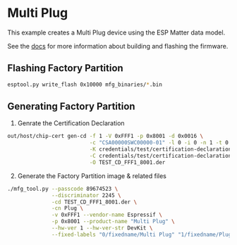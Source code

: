 # Multi Plug  

This example creates a Multi Plug device using the ESP
Matter data model.

See the [docs](https://docs.espressif.com/projects/esp-matter/en/latest/esp32/developing.html) for more information about building and flashing the firmware.

## Flashing Factory Partition

```bash
esptool.py write_flash 0x10000 mfg_binaries/*.bin
```

## Generating Factory Partition

1. Genrate the Certification Declaration
```bash
out/host/chip-cert gen-cd -f 1 -V 0xFFF1 -p 0x8001 -d 0x0016 \
                          -c "CSA00000SWC00000-01" -l 0 -i 0 -n 1 -t 0 \
                          -K credentials/test/certification-declaration/Chip-Test-CD-Signing-Key.pem \
                          -C credentials/test/certification-declaration/Chip-Test-CD-Signing-Cert.pem \
                          -O TEST_CD_FFF1_8001.der
```

2. Generate the Factory Partition image & related files
```bash
./mfg_tool.py --passcode 89674523 \
              --discriminator 2245 \
              -cd TEST_CD_FFF1_8001.der \
              -cn Plug \
              -v 0xFFF1 --vendor-name Espressif \
              -p 0x8001 --product-name "Multi Plug" \
              --hw-ver 1 --hw-ver-str DevKit \
              --fixed-labels "0/fixedname/Multi Plug" "1/fixedname/Plug 1" "2/fixedname/Plug 2" "3/fixedname/Plug 3" "4/fixedname/Plug 4"
```
